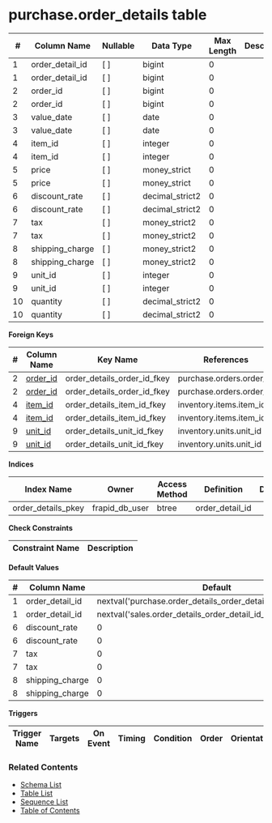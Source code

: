 # purchase.order_details table



| # | Column Name | Nullable | Data Type | Max Length | Description |
| --- | --- | --- | --- | --- | --- |
| 1 | order_detail_id | [ ] | bigint | 0 |  |
| 1 | order_detail_id | [ ] | bigint | 0 |  |
| 2 | order_id | [ ] | bigint | 0 |  |
| 2 | order_id | [ ] | bigint | 0 |  |
| 3 | value_date | [ ] | date | 0 |  |
| 3 | value_date | [ ] | date | 0 |  |
| 4 | item_id | [ ] | integer | 0 |  |
| 4 | item_id | [ ] | integer | 0 |  |
| 5 | price | [ ] | money_strict | 0 |  |
| 5 | price | [ ] | money_strict | 0 |  |
| 6 | discount_rate | [ ] | decimal_strict2 | 0 |  |
| 6 | discount_rate | [ ] | decimal_strict2 | 0 |  |
| 7 | tax | [ ] | money_strict2 | 0 |  |
| 7 | tax | [ ] | money_strict2 | 0 |  |
| 8 | shipping_charge | [ ] | money_strict2 | 0 |  |
| 8 | shipping_charge | [ ] | money_strict2 | 0 |  |
| 9 | unit_id | [ ] | integer | 0 |  |
| 9 | unit_id | [ ] | integer | 0 |  |
| 10 | quantity | [ ] | decimal_strict2 | 0 |  |
| 10 | quantity | [ ] | decimal_strict2 | 0 |  |



**Foreign Keys**

| # | Column Name | Key Name | References |
| --- | --- | --- | --- |
| 2 | [order_id](../purchase/orders.md) | order_details_order_id_fkey | purchase.orders.order_id |
| 2 | [order_id](../purchase/orders.md) | order_details_order_id_fkey | purchase.orders.order_id |
| 4 | [item_id](../inventory/items.md) | order_details_item_id_fkey | inventory.items.item_id |
| 4 | [item_id](../inventory/items.md) | order_details_item_id_fkey | inventory.items.item_id |
| 9 | [unit_id](../inventory/units.md) | order_details_unit_id_fkey | inventory.units.unit_id |
| 9 | [unit_id](../inventory/units.md) | order_details_unit_id_fkey | inventory.units.unit_id |



**Indices**

| Index Name | Owner | Access Method | Definition | Description |
| --- | --- | --- | --- | --- |
| order_details_pkey | frapid_db_user | btree | order_detail_id |  |



**Check Constraints**

| Constraint Name | Description |
| --- | --- |



**Default Values**

| # | Column Name | Default |
| --- | --- | --- |
| 1 | order_detail_id | nextval('purchase.order_details_order_detail_id_seq'::regclass) |
| 1 | order_detail_id | nextval('sales.order_details_order_detail_id_seq'::regclass) |
| 6 | discount_rate | 0 |
| 6 | discount_rate | 0 |
| 7 | tax | 0 |
| 7 | tax | 0 |
| 8 | shipping_charge | 0 |
| 8 | shipping_charge | 0 |


**Triggers**

| Trigger Name | Targets | On Event | Timing | Condition | Order | Orientation | Description |
| --- | --- | --- | --- | --- | --- | --- | --- |


### Related Contents
* [Schema List](../../schemas.md)
* [Table List](../../tables.md)
* [Sequence List](../../sequences.md)
* [Table of Contents](../../README.md)
